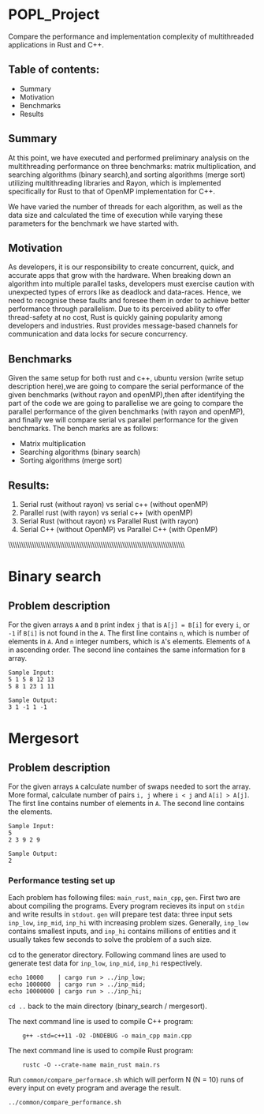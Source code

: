 # POPL_Project
Compare the performance and implementation complexity of multithreaded applications in Rust and C++.

## Table of contents:
* Summary 
* Motivation
* Benchmarks
* Results

## Summary
At this point, we have executed and performed preliminary analysis on the multithreading performance on three benchmarks: matrix multiplication, and searching algorithms (binary search),and sorting algorithms (merge sort) utilizing multithreading libraries and Rayon, which is implemented specifically for Rust to that of OpenMP implementation for C++.​

We have varied the number of threads for each algorithm, as well as the data size and calculated the time of execution while varying these parameters for the benchmark we have started with.

## Motivation
As developers, it is our responsibility to create concurrent, quick, and accurate apps that grow with the hardware. When breaking down an algorithm into multiple parallel tasks, developers must exercise caution with unexpected types of errors like as deadlock and data-races. Hence, we need to recognise these faults and foresee them in order to achieve better performance through parallelism. Due to its perceived ability to offer thread-safety at no cost, Rust is quickly gaining popularity among developers and industries. Rust provides message-based channels for communication and data locks for secure concurrency.

## Benchmarks
Given the same setup for both rust and c++, ubuntu version (write setup description here),we are going to compare the serial performance of the given benchmarks (without rayon and openMP),then after identifying the part of the code we are going to parallelise we are going to compare the parallel performance of the given benchmarks (with rayon and openMP), and finally we will compare serial vs parallel performance for the given benchmarks.
The bench marks are as follows:
  * Matrix multiplication
  * Searching algorithms (binary search)
  * Sorting algorithms (merge sort)

## Results:
1. Serial rust (without rayon) vs serial c++ (without openMP)
2. Parallel rust (with rayon) vs serial c++ (with openMP)
3. Serial Rust (without rayon) vs Parallel Rust (with rayon)
4. Serial C++ (without OpenMP) vs Parallel C++ (with OpenMP)


\\\\\\\\\\\\\\\\\\\\\\\\\\\\\\\\\\\\\\\\\\\\\\\\\\\\\\\\\\\\\\\\\\\\\\\\\\\\\\\\\\\\\\\\\\\\\\\\\\\\\\\\\\\\\\\\\\\\\\\\\\\\\\\\\\\\\\\\\\\\\\\\\\\\\\\\\\\\\\\\\\\\

# Binary search

## Problem description

For the given arrays `A` and `B` print index `j` that is `A[j] = B[i]` for
every `i`, or `-1` if `B[i]` is not found in the `A`.  The first line contains
`n`, which is number of elements in `A`. And `n` integer numbers, which is
`A`'s elements. Elements of `A` in ascending order. The second line containes
the same information for `B` array.

```
Sample Input:
5 1 5 8 12 13
5 8 1 23 1 11

Sample Output:
3 1 -1 1 -1
```

# Mergesort

## Problem description

For the given arrays `A` calculate number of swaps needed to sort the array.
More formal, calculate number of pairs `i, j` where  `i < j` and `A[i] > A[j]`. 
The first line contains number of elements in `A`. The second line contains the elements.
```
Sample Input:
5
2 3 9 2 9

Sample Output:
2
```


### Performance testing set up

Each problem has following files: `main_rust`, `main_cpp`, `gen`. First two are
about compiling the programs. Every program recieves its input on `stdin` 
and write results in `stdout`. `gen` will prepare test data:
three input sets `inp_low`, `inp_mid`, `inp_hi` with increasing problem sizes.
Generally, `inp_low` contains smallest inputs, and `inp_hi` contains millions
of entities and it usually takes few seconds to solve the problem of a such size.

cd to the generator directory. Following command lines are used to generate test data
for `inp_low`, `inp_mid`, `inp_hi` respectively.

```
echo 10000    | cargo run > ../inp_low;
echo 1000000  | cargo run > ../inp_mid;
echo 10000000 | cargo run > ../inp_hi;
```
```cd ..``` back to the main directory (binary_search / mergesort).

The next command line is used to compile C++ program:

```
	g++ -std=c++11 -O2 -DNDEBUG -o main_cpp main.cpp
```

The next command line is used to compile Rust program:

```
	rustc -O --crate-name main_rust main.rs
```

Run `common/compare_performace.sh` which will perform N (N =
10) runs of every input on evety program and average the result.

```
../common/compare_performance.sh
```
